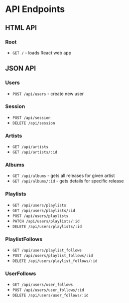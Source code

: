 # API Endpoints

## HTML API

### Root

- `GET /` - loads React web app

## JSON API

### Users

- `POST /api/users` - create new user

### Session

- `POST /api/session`
- `DELETE /api/session`

### Artists

- `GET /api/artists`
- `GET /api/artists/:id`

### Albums

- `GET /api/albums` - gets all releases for given artist
- `GET /api/albums/:id` - gets details for specific release

### Playlists

- `GET /api/users/playlists`
- `GET /api/users/playlists/:id`
- `POST /api/users/playlists`
- `PATCH /api/users/playlists/:id`
- `DELETE /api/users/playlists/:id`

### PlaylistFollows

- `GET /api/users/playlist_follows`
- `POST /api/users/playlist_follows/:id`
- `DELETE /api/users/playlist_follows/:id`

### UserFollows

- `GET /api/users/user_follows`
- `POST /api/users/user_follows/:id`
- `DELETE /api/users/user_follows/:id`
